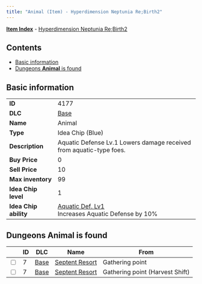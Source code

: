 ```yaml
---
title: "Animal (Item) - Hyperdimension Neptunia Re;Birth2"
---
```


[**Item Index**](/neptunia/rb2/item/index.html) - [Hyperdimension Neptunia Re;Birth2](/neptunia/rb2)

## Contents

- [Basic information](#basic-information)
- [Dungeons **Animal** is found](#dungeons-animal-is-found)

## Basic information

|   |   |
| -- | -- |
| **ID** | 4177 |
| **DLC** | [Base](/neptunia/rb2/dlc/0-base.html) |
| **Name** | Animal |
| **Type** | Idea Chip (Blue) |
| **Description** | Aquatic Defense Lv.1 Lowers damage received from aquatic-type foes. |
| **Buy Price** | 0 |
| **Sell Price** | 10 |
| **Max inventory** | 99 |
| **Idea Chip level** | 1 |
| **Idea Chip ability** | [Aquatic Def. Lv1](/neptunia/rb2/ability/0-9576-aquatic-def-lv1.html)<br />Increases Aquatic Defense by 10% |

## Dungeons **Animal** is found

|    | ID | DLC | Name | From |
| -- | -- | --- | ---- | ---- |
| <input type="checkbox" id="rb2-dungeon-0-7" class="trackbox" /> | 7 | [Base](/neptunia/rb2/dlc/0-base.html) | [Septent Resort](/neptunia/rb2/dungeon/0-7-septent-resort.html) | Gathering point |
| <input type="checkbox" id="rb2-dungeon-0-7" class="trackbox" /> | 7 | [Base](/neptunia/rb2/dlc/0-base.html) | [Septent Resort](/neptunia/rb2/dungeon/0-7-septent-resort.html) | Gathering point (Harvest Shift) |